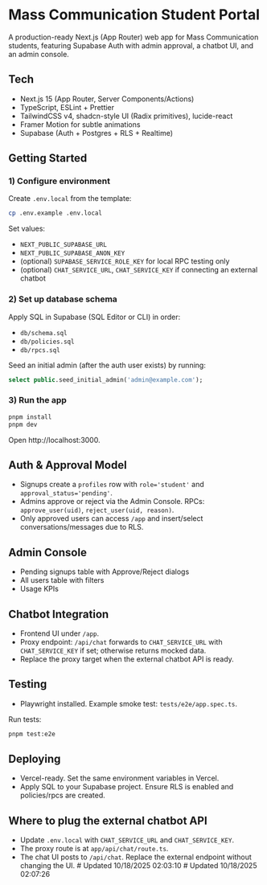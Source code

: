 # Mass Communication Student Portal

A production-ready Next.js (App Router) web app for Mass Communication students, featuring Supabase Auth with admin approval, a chatbot UI, and an admin console.

## Tech
- Next.js 15 (App Router, Server Components/Actions)
- TypeScript, ESLint + Prettier
- TailwindCSS v4, shadcn-style UI (Radix primitives), lucide-react
- Framer Motion for subtle animations
- Supabase (Auth + Postgres + RLS + Realtime)

## Getting Started

### 1) Configure environment
Create `.env.local` from the template:

```bash
cp .env.example .env.local
```

Set values:
- `NEXT_PUBLIC_SUPABASE_URL`
- `NEXT_PUBLIC_SUPABASE_ANON_KEY`
- (optional) `SUPABASE_SERVICE_ROLE_KEY` for local RPC testing only
- (optional) `CHAT_SERVICE_URL`, `CHAT_SERVICE_KEY` if connecting an external chatbot

### 2) Set up database schema
Apply SQL in Supabase (SQL Editor or CLI) in order:

- `db/schema.sql`
- `db/policies.sql`
- `db/rpcs.sql`

Seed an initial admin (after the auth user exists) by running:

```sql
select public.seed_initial_admin('admin@example.com');
```

### 3) Run the app

```bash
pnpm install
pnpm dev
```
Open http://localhost:3000.

## Auth & Approval Model
- Signups create a `profiles` row with `role='student'` and `approval_status='pending'`.
- Admins approve or reject via the Admin Console. RPCs: `approve_user(uid)`, `reject_user(uid, reason)`.
- Only approved users can access `/app` and insert/select conversations/messages due to RLS.

## Admin Console
- Pending signups table with Approve/Reject dialogs
- All users table with filters
- Usage KPIs

## Chatbot Integration
- Frontend UI under `/app`.
- Proxy endpoint: `/api/chat` forwards to `CHAT_SERVICE_URL` with `CHAT_SERVICE_KEY` if set; otherwise returns mocked data.
- Replace the proxy target when the external chatbot API is ready.

## Testing
- Playwright installed. Example smoke test: `tests/e2e/app.spec.ts`.

Run tests:
```bash
pnpm test:e2e
```

## Deploying
- Vercel-ready. Set the same environment variables in Vercel.
- Apply SQL to your Supabase project. Ensure RLS is enabled and policies/rpcs are created.

## Where to plug the external chatbot API
- Update `.env.local` with `CHAT_SERVICE_URL` and `CHAT_SERVICE_KEY`.
- The proxy route is at `app/api/chat/route.ts`.
- The chat UI posts to `/api/chat`. Replace the external endpoint without changing the UI.
#   U p d a t e d   1 0 / 1 8 / 2 0 2 5   0 2 : 0 3 : 1 0  
 #   U p d a t e d   1 0 / 1 8 / 2 0 2 5   0 2 : 0 7 : 2 6  
 